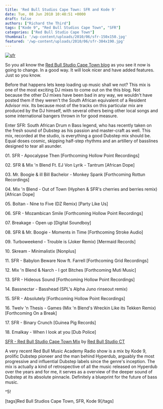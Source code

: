 ```yaml
---
title: 'Red Bull Studios Cape Town: SFR and Kode 9'
date: Tue, 08 Jun 2010 10:48:51 +0000
draft: false
authors: ["Richard the Third"]
tags: ["Kode 9", "Red Bull Studios Cape Town", "SFR"]
categories: ["Red Bull Studio Cape Town"]
thumbnail: '/wp-content/uploads/2010/06/sfr-150x150.jpg'
featured: '/wp-content/uploads/2010/06/sfr-304x190.jpg'
---
```


[![](/wp-content/uploads/2010/06/sfr.jpg "sfr")](/wp-content/uploads/2010/06/sfr.jpg)

So you all know the [Red Bull Studio Cape Town blog](http://redbullstudioscapetown.wordpress.com/ "Red Bull Studio Cape Town") as you see it now is going to change. In a good way. It will look nicer and have added features. Just so you know.

Before that happens lets keep loading up music shall we not? This mix is one of the most exciting DJ mixes to come out on the this blog. Not because the other DJ mixes have been bad in any way, we wouldn't have posted them if they weren't the South African equivalent of a Resident Advisor mix. Its because most of the tracks on this particular mix are produced by the DJ himself, with several others being other local songs and some international bangers thrown in for good measure.

Enter SFR: South African Drum n Bass legend, who has recently taken on the fresh sound of Dubstep as his passion and master-craft as well. This mix, recorded at the studio, is everything a good Dubstep mix should be. Equal doses cosmic, skipping half-step rhythms and an artillery of basslines designed to tear all asunder.

01\. SFR - Apocalypse Then \[Forthcoming Hollow Point Recordings\]

02\. SFR & Mix 'n Blend Ft. EJ Von Lyrik - Tantrum \[African Dope\]

03\. Mr. Boogie & ill Bill Bachelor - Monkey Spank \[Forthcoming Rottun Recordings\]

04\. Mix 'n Blend - Out of Town (Hyphen & SFR's cherries and berries remix) \[African Dope\]

05\. Boltan - Nine to Five (DZ Remix) \[Party Like Us\]

06\. SFR - Mozambican Smile \[Forthcoming Hollow Point Recordings\]

07\. Breakage - Open up \[Digital Soundboy\]

08\. SFR & Mr. Boogie - Moments in Time \[Forthcoming Stroke Audio\]

09\. Turboweekend - Trouble is (Joker Remix) \[Mermaid Records\]

10\. Skream - Minimalistix \[Nonplus\]

11\. SFR - Babylon Beware Now ft. Farrell \[Forthcoming Grid Recordings\]

12\. Mix 'n Blend & Narch - I got Bitches \[Forthcoming Muti Music\]

13\. SFR - Hideous Sound \[Forthcoming Hollow Point Recordings\]

14\. Bassnectar - Basshead (SPL's Alpha Juno rinseout remix)

15\. SFR - Absolutely \[Forthcoming Hollow Point Recordings\]

16\. Twelv 'n Thesis - Games (Mix 'n Blend's Wreckin Like its Tekken Remix) \[Forthcoming On a Break\]

17\. SFR - Binary Crunch \[Guinea Pig Records\]

18\. Emalkay - When I look at you \[Dub Police\]

 [SFR - Red Bull Studio Cape Town Mix](http://soundcloud.com/red-bull-studio-ct/sfr-red-bull-studio-cape-town-mix) by [Red Bull Studio CT](http://soundcloud.com/red-bull-studio-ct)

A very recent Red Bull Music Academy Radio show is a mix by Kode 9, prolific Dubstep pioneer and the man behind Hyperdub, arguably the most progressive and influential Dubstep labels since the genre's inception. The mix is actually a kind of retrospective of all the music released on Hyperdub over the years and for me, it serves as a overview of the deeper sound of Dubstep at its absolute pinnacle. Definitely a blueprint for the future of bass music.

^5!

\[tags\]Red Bull Studios Cape Town, SFR, Kode 9\[/tags\]
